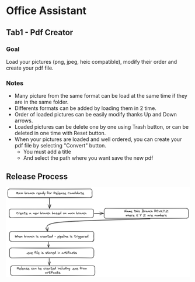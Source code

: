 # Office Assistant

## Tab1 - Pdf Creator

### Goal
Load your pictures (png, jpeg, heic compatible), modify their order and create your pdf file. 

### Notes
- Many picture from the same format can be load at the same time if they are in the same folder.
- Differents formats can be added by loading them in 2 time.
- Order of loaded pictures can be easily modify thanks Up and Down arrows.
- Loaded pictures can be delete one by one using Trash button, or can be deleted in one time with Reset button. 
- When your pictures are loaded and well ordered, you can create your pdf file by selecting "Convert" button.
    * You must add a title 
    * And select the path where you want save the new pdf


## Release Process 
![Texte alternatif](Documentation/Release%20Process.png)
